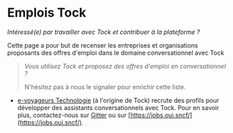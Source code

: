 # Emplois Tock

_Intéressé(e) par travailler avec Tock et contribuer à la plateforme ?_

Cette page a pour but de recenser les entreprises et organisations proposants des offres d'emploi
dans le domaine conversationnel avec Tock

> _Vous utilisez Tock et proposez des offres d'emploi en conversationnel ?_
>
> N'hésitez pas à nous le signaler pour enrichir cette liste.
 
* [e-voyageurs Technologie](https://www.sncf.com/fr/groupe/newsroom/e-voyageurs-sncf) 
(à l'origine de Tock) recrute des profils pour développer des assistants 
conversationnels avec Tock. Pour en savoir plus, contactez-nous sur [Gitter](https://gitter.im/tockchat/Lobby) 
ou sur [https://jobs.oui.sncf/](https://jobs.oui.sncf/). 
